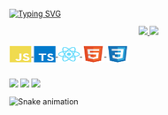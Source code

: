 [![Typing SVG](https://readme-typing-svg.herokuapp.com?lines=OL%C3%81+SEJA+BEM+VINDO+AO+MEU+GITHUB;SOU++VANESSA+BORGES+DESENVOLVEDORA+FRONT-+END)](https://git.io/typing-svg)
<div align="center">
  <a href="https://github.com/vanessavb92">
  <img height="180em" src="https://github-readme-stats.vercel.app/api?username=vanessavb92&show_icons=true&theme=dracula&include_all_commits=true&count_private=true"/>
  <img height="180em" src="https://github-readme-stats.vercel.app/api/top-langs/?username=vanessavb92&layout=compact&langs_count=7&theme=dracula"/>
</div>
<div style="display: inline_block"><br>
  <img align="center" alt="Vane-Js" height="30" width="40" src="https://raw.githubusercontent.com/devicons/devicon/master/icons/javascript/javascript-plain.svg">
  <img align="center" alt="Vane-Ts" height="30" width="40" src="https://raw.githubusercontent.com/devicons/devicon/master/icons/typescript/typescript-plain.svg">
  <img align="center" alt="Vane-React" height="30" width="40" src="https://raw.githubusercontent.com/devicons/devicon/master/icons/react/react-original.svg">
  <img align="center" alt="Vane-HTML" height="30" width="40" src="https://raw.githubusercontent.com/devicons/devicon/master/icons/html5/html5-original.svg">
  <img align="center" alt="Vane-CSS" height="30" width="40" src="https://raw.githubusercontent.com/devicons/devicon/master/icons/css3/css3-original.svg">


##

 <a href="https://discord.gg/wagxzStdcR" target="_blank"><img src="https://img.shields.io/badge/Discord-7289DA?style=for-the-badge&logo=discord&logoColor=white" target="_blank"></a>
  <a href = "mailto:vanessacamahuali28@gmail.com"><img src="https://img.shields.io/badge/-Gmail-%23333?style=for-the-badge&logo=gmail&logoColor=white" target="_blank"></a>
  <a href="https://www.linkedin.com/in/vanessa-borges-a05b4636/" target="_blank"><img src="https://img.shields.io/badge/-LinkedIn-%230077B5?style=for-the-badge&logo=linkedin&logoColor=white" target="_blank"></a>
  

  ![Snake animation](https://github.com/vanessavb92/vanessavb92/blob/output/github-contribution-grid-snake.svg)

</div>
